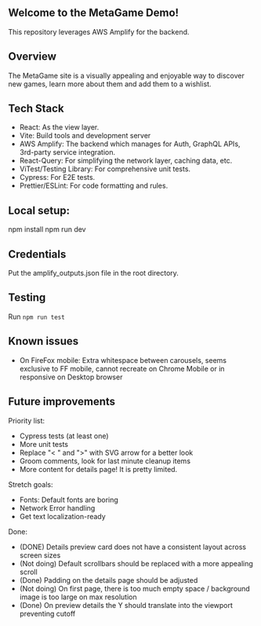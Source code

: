 ## Welcome to the MetaGame Demo!

This repository leverages AWS Amplify for the backend.

## Overview

The MetaGame site is a visually appealing and enjoyable way to discover new games, learn more about them and add them to a wishlist.

## Tech Stack
- React: As the view layer.
- Vite: Build tools and development server
- AWS Amplify: The backend which manages for Auth, GraphQL APIs, 3rd-party service integration.
- React-Query: For simplifying the network layer, caching data, etc.
- ViTest/Testing Library: For comprehensive unit tests.
- Cypress: For E2E tests.
- Prettier/ESLint: For code formatting and rules.

## Local setup:

npm install
npm run dev

## Credentials

Put the amplify_outputs.json file in the root directory.

## Testing

Run `npm run test`

## Known issues

- On FireFox mobile: Extra whitespace between carousels, seems exclusive to FF mobile, cannot recreate on Chrome Mobile or in responsive on Desktop browser

## Future improvements

Priority list:
- Cypress tests (at least one)
- More unit tests
- Replace "< " and ">" with SVG arrow for a better look
- Groom comments, look for last minute cleanup items
- More content for details page! It is pretty limited.

Stretch goals:
- Fonts: Default fonts are boring
- Network Error handling
- Get text localization-ready

Done: 
- (DONE) Details preview card does not have a consistent layout across screen sizes
- (Not doing) Default scrollbars should be replaced with a more appealing scroll
- (Done) Padding on the details page should be adjusted
- (Not doing) On first page, there is too much empty space / background image is too large on max resolution
- (Done) On preview details the Y should translate into the viewport preventing cutoff


